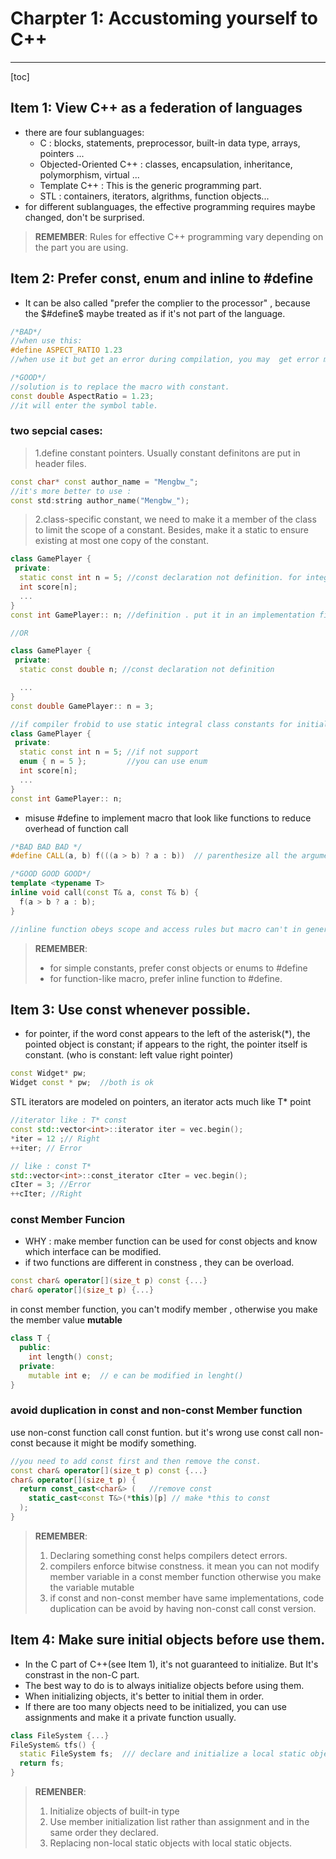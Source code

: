 # Charpter 1:  Accustoming yourself to C++

---

[toc]

## Item 1: View C++ as a federation of languages
- there are four sublanguages: 
  - C : blocks, statements, preprocessor, built-in data type, arrays, pointers ...
  - Objected-Oriented C++ : classes, encapsulation, inheritance, polymorphism, virtual ...
  - Template C++ : This is the generic programming part. 
  - STL : containers, iterators, algrithms, function objects...
- for different sublanguages, the effective programming requires maybe changed, don't be surprised.
> **REMEMBER**: Rules for effective C++ programming vary depending on the part you are using.

## Item 2: Prefer const, enum and inline to #define
- It can be also called "prefer the complier to the processor" , because the $#define$ maybe treated as if it's not part of the language.
```cpp
/*BAD*/
//when use this:
#define ASPECT_RATIO 1.23
//when use it but get an error during compilation, you may  get error message about 1.23 rather ASPECT_RATIO. if it's not define in local file ,you maybe confused about that.

/*GOOD*/
//solution is to replace the macro with constant.
const double AspectRatio = 1.23;
//it will enter the symbol table.
```
### two sepcial cases:
> 1.define constant pointers. Usually constant definitons are put in header files. 
```cpp
const char* const author_name = "Mengbw_";
//it's more better to use :
const std:string author_name("Mengbw_");
```
> 2.class-specific constant, we need to make it a member of the class to limit the scope of a constant. Besides, make it a static to ensure existing at most one copy of the constant.  
```cpp
class GamePlayer {
 private:
  static const int n = 5; //const declaration not definition. for integral type can only have declaration if not get it's address
  int score[n];
  ...
}
const int GamePlayer:: n; //definition . put it in an implementation file not a header file.

//OR

class GamePlayer {
 private:
  static const double n; //const declaration not definition

  ...
}
const double GamePlayer:: n = 3;

//if compiler frobid to use static integral class constants for initial values for in-class specification, use enum
class GamePlayer {
 private:
  static const int n = 5; //if not support
  enum { n = 5 };         //you can use enum
  int score[n];
  ...
}
const int GamePlayer:: n;
```
- misuse #define to implement macro that look like functions to reduce overhead of function call
```cpp
/*BAD BAD BAD */
#define CALL(a, b) f(((a > b) ? a : b))  // parenthesize all the arguments in the macro body

/*GOOD GOOD GOOD*/
template <typename T>
inline void call(const T& a, const T& b) {
  f(a > b ? a : b);
}

//inline function obeys scope and access rules but macro can't in general.
```

> **REMEMBER**: 
> - for simple constants, prefer const objects or enums to #define
> - for function-like macro, prefer inline function to #define.

## Item 3: Use const whenever possible.
- for pointer, if the word const appears to the left of the asterisk(*), the pointed object is constant; if appears to the right, the pointer itself is constant. (who is constant: left value right pointer)
```cpp
const Widget* pw;
Widget const * pw;  //both is ok
```
STL iterators are modeled on pointers, an iterator acts much like T* point
```cpp
//iterator like : T* const
const std::vector<int>::iterator iter = vec.begin();
*iter = 12 ;// Right
++iter; // Error

// like : const T*
std::vector<int>::const_iterator cIter = vec.begin();
cIter = 3; //Error
++cIter; //Right
```
### const Member Funcion
- WHY : make member function can be used for const objects and know which interface can be modified. 
- if two functions are different in constness , they can be overload.
```cpp
const char& operator[](size_t p) const {...}
char& operator[](size_t p) {...}
```
in const member function, you can't modify member , otherwise you make the member value **mutable**
```cpp
class T {
  public:
    int length() const;
  private:
    mutable int e;  // e can be modified in lenght() 
}
```
### avoid duplication in const and non-const Member function
use non-const function call const funtion. 
but it's wrong use const call non-const because it might be modify something.

```cpp
//you need to add const first and then remove the const.
const char& operator[](size_t p) const {...}
char& operator[](size_t p) {
  return const_cast<char&> (   //remove const
    static_cast<const T&>(*this)[p] // make *this to const
  );
}
```
> **REMEMBER**: 
> 1. Declaring something const helps compilers detect errors.
> 2. compilers enforce bitwise constness. it mean you can not modify member variable in a const member function otherwise you make the variable mutable
> 3. if const and non-const member have same implementations, code duplication can be avoid by having non-const call const version.


## Item 4: Make sure initial objects before use them.
- In the C part of C++(see Item 1), it's not guaranteed to initialize. But It's constrast in the non-C part.
- The best way to do is to always initialize objects before using them.
- When initializing objects, it's better to initial them in order.
- If there are too many objects need to be initialized, you can use assignments and make it a private function usually.

```cpp
class FileSystem {...}
FileSystem& tfs() {
  static FileSystem fs;  /// declare and initialize a local static object.
  return fs;
}
```
> **REMENBER**:
> 1. Initialize objects of built-in type
> 2. Use member initialization list rather than assignment and in the same order they declared.
> 3. Replacing non-local static objects with local static objects.